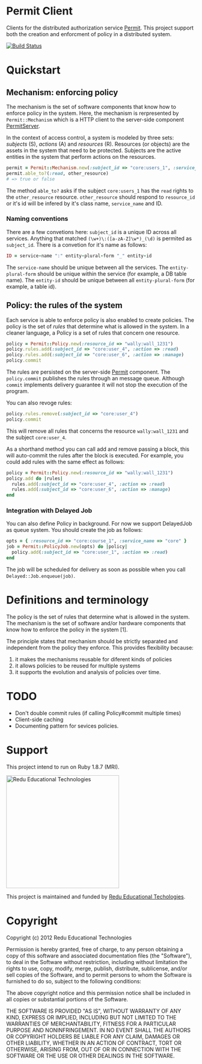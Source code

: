 # Permit Client

Clients for the distributed authorization service [Permit](http://github.com/redu/permit). This project support both the creation and enforcment of policy in a distributed system.

[![Build Status](https://travis-ci.org/[redu]/[permit-gem].png)](https://travis-ci.org/[redu]/[permit-gem])

# Quickstart

## Mechanism: enforcing policy

The mechanism is the set of software components that know how to enforce policy in the system. Here, the mechanism is rerpresented by ``Permit::Mechanism`` which is a HTTP client to the server-side component [PermitServer](http://github.com/redu/permit).

In the context of access control, a system is modeled by three sets: *subjects* (S), *actions* (A) and *resources* (R). Resources (or objects) are the assets in the system that need to be protected. Subjects are the active entities in the system that perform actions on the resources.

```ruby
permit = Permit::Mechanism.new(:subject_id => "core:users_1", :service_name => "wally")
permit.able_to?(:read, other_resource)
# => true or false
```

The method ``able_to?`` asks if the  subject ``core:users_1`` has the ``read`` rights to the ``other_resource`` resource. ``other_resource`` should respond to ``resource_id`` or it's id will be infered by it's class name, ``service_name`` and ID.

### Naming conventions

There are a few convetions here: ``subject_id`` is a unique ID across all services. Anything that matched ``(\w+)\:([a-zA-Z]\w*)_(\d)`` is permited as ``subject_id``. There is a convetion for it's name as follows:

```ruby
ID = service-name ":" entity-plural-form "_" entity-id
```

The ``service-name`` should be unique between all the services. The ``entity-plural-form`` should be unique within the service (for example, a DB table name). The ``entity-id`` should be unique between all ``entity-plural-form`` (for example, a table id).


## Policy: the rules of the system

Each service is able to enforce policy is also enabled to create policies. The policy is the set of *rules* that determine what is allowed in the system. In a cleaner language, a Policy is a set of rules that concern one resource.

```ruby
policy = Permit::Policy.new(:resource_id => "wally:wall_1231")
policy.rules.add(:subject_id => "core:user_4", :action => :read)
policy.rules.add(:subject_id => "core:user_6", :action => :manage)
policy.commit
```

The rules are persisted on the server-side [Permit](http://github.com/redu/permit) component. The ``policy.commit`` publishes the rules through an message queue. Although ``commit`` implements delivery guarantee it will not stop the execution of the program.

You can also revoge rules:

```ruby
policy.rules.remove(:subject_id => "core:user_4")
policy.commit
```

This will remove all rules that concerns the resource ``wally:wall_1231`` and the subject ``core:user_4``.

As a shorthand method you can call add and remove passing a block, this will auto-commit the rules after the block is executed. For example, you could add rules with the same effect as follows:

```ruby
policy = Permit::Policy.new(:resource_id => "wally:wall_1231")
policy.add do |rules|
  rules.add(:subject_id => "core:user_4", :action => :read)
  rules.add(:subject_id => "core:user_6", :action => :manage)
end
```

### Integration with Delayed Job

You can also define Policy in background. For now we support DelayedJob as queue system. You should create the job as follows:

```ruby
opts = { :resource_id => "core:course_1", :service_name => "core" }
job = Permit::PolicyJob.new(opts) do |policy|
  policy.add(:subject_id => "core:user_1", :action => :read)
end
```

The job will be scheduled for delivery as soon as possible when you call ``Delayed::Job.enqueue(job)``.

# Definitions and terminology

The policy is the set of rules that determine what is allowed in the system. The mechanism is the set of software and/or hardware components that know how to enforce the policy in the system [1].

The principle states that mechanism should be strictly separated and independent from the policy they enforce. This provides flexibility because:

1. it makes the mechanisms reusable for diferent kinds of policies
2. it allows policies to be reused for multiple systems
3. it supports the evolution and analysis of policies over time.

# TODO

- Don't double commit rules (if calling Policy#commit multiple times)
- Client-side caching
- Documenting pattern for sevices policies.

# Support

This project intend to run on Ruby 1.8.7 (MRI).

<img src="https://github.com/downloads/redu/redupy/redutech-marca.png" alt="Redu Educational Technologies" width="300">

This project is maintained and funded by [Redu Educational Techologies](http://tech.redu.com.br).

# Copyright

Copyright (c) 2012 Redu Educational Technologies

Permission is hereby granted, free of charge, to any person obtaining a copy of this software and associated documentation files (the "Software"), to deal in the Software without restriction, including without limitation the rights to use, copy, modify, merge, publish, distribute, sublicense, and/or sell copies of the Software, and to permit persons to whom the Software is furnished to do so, subject to the following conditions:

The above copyright notice and this permission notice shall be included in all copies or substantial portions of the Software.

THE SOFTWARE IS PROVIDED "AS IS", WITHOUT WARRANTY OF ANY KIND, EXPRESS OR IMPLIED, INCLUDING BUT NOT LIMITED TO THE WARRANTIES OF MERCHANTABILITY, FITNESS FOR A PARTICULAR PURPOSE AND NONINFRINGEMENT. IN NO EVENT SHALL THE AUTHORS OR COPYRIGHT HOLDERS BE LIABLE FOR ANY CLAIM, DAMAGES OR OTHER LIABILITY, WHETHER IN AN ACTION OF CONTRACT, TORT OR OTHERWISE, ARISING FROM, OUT OF OR IN CONNECTION WITH THE SOFTWARE OR THE USE OR OTHER DEALINGS IN THE SOFTWARE.
